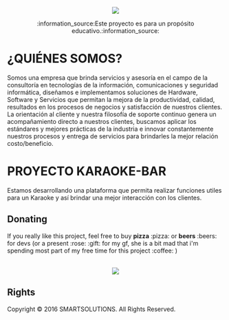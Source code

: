 <p align="center">
<img src="http://i.imgur.com/8U4SzbW.jpg"/>
</p>
<p align="center">:information_source:Este proyecto es para un propósito educativo.:information_source:</p>

<h1>¿QUIÉNES SOMOS?</h1> 

<p>Somos una empresa que brinda servicios y asesoría en el campo de la consultoría en tecnologías de la información, comunicaciones y seguridad informática, diseñamos e implementamos soluciones de Hardware, Software y Servicios que permitan la mejora de la productividad, calidad, resultados en los procesos de negocios y satisfacción de nuestros clientes.
La orientación al cliente y nuestra filosofía de soporte continuo genera un acompañamiento directo a nuestros clientes, buscamos aplicar los estándares y mejores prácticas de la industria e innovar constantemente nuestros procesos y entrega de servicios para brindarles la mejor relación costo/beneficio.</p>

<h1>PROYECTO KARAOKE-BAR</h1> 
<p>Estamos desarrollando una plataforma que permita realizar funciones utiles para un Karaoke y así brindar una mejor interacción con los clientes. </p>




<h2>Donating</h2>
If you really like this project, feel free to buy <b>pizza</b> :pizza: or <b>beers</b> :beers: for devs 
(or a present :rose: :gift: for my gf, she is a bit mad that i'm spending most part of my free time for this project :coffee: )<br/><br/>
<p align="center"><a href="https://www.paypal.com/cgi-bin/webscr?cmd=_s-xclick&hosted_button_id=9QQDJJSB4NUDG">
<img src="https://www.paypalobjects.com/en_US/GB/i/btn/btn_donateCC_LG.gif"/></a></p>

<h2>Rights</h2>
<p>Copyright © 2016 SMARTSOLUTIONS. All Rights Reserved.</p>
